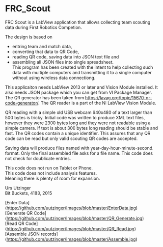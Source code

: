 # FRC_Scout
FRC Scout is a LabView application that allows collecting team scouting data during First Robotics Competion.

The design is based on 
* entring team and match data,
* converting that data to QR Code, 
* reading QR code, saving data into JSON text file and 
* assembling all JSON files into single spreadsheet. <br>
This program has been created with the intent to help collecting such data with multiple computers and transmitting it to a single computer without using wireless data connectiong. <br>

This applicaiton needs LabView 2013 or later and Vision Module installed. It also needs JSON package which you can get from VI Package Manager. The QR generator has been taken from https://lavag.org/topic/15670-qr-code-generator/. The QR reader is a part of the NI LabView Vision Module. <br>

QR reading with a simple old USB webcam 640x480 of a text larger than 500 bytes is tricky. Initial code was written to produce XML text files, however they were 2300 bytes long and they were  not readable using a simple camera. If text is about 300 bytes long reading should be stable and fast. The QR codes contain a unique identifier. This assures that any QR code can be read but only valid scouting QR codes are accepted. <br>

Saving data will produce files named with year-day-hour-minute-second. format. Only the final assembled file asks for a file name. This code does not check for doublicate entries. <br>

This code does not run on Tablet or Phone. <br>
This code does not include analysis features. <br>
Meaning there is plenty of room for expansion. <br>

Urs Utzinger <br>
Bit Buckets, 4183, 2015

[Enter Data] (https://github.com/uutzinger/Images/blob/master/EnterData.jpg) <br>
[Generate QR Code] (https://github.com/uutzinger/Images/blob/master/QR_Generate.jpg) <br>
[Read QR Code] (https://github.com/uutzinger/Images/blob/master/QR_Read.jpg) <br>
[Assemble JSON records] (https://github.com/uutzinger/Images/blob/master/Assemble.jpg) <br>

